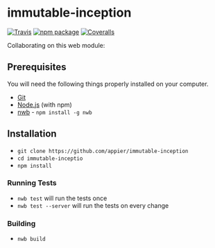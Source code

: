 # immutable-inception

[![Travis][build-badge]][build]
[![npm package][npm-badge]][npm]
[![Coveralls][coveralls-badge]][coveralls]

Collaborating on this web module:

## Prerequisites

You will need the following things properly installed on your computer.

* [Git](http://git-scm.com/)
* [Node.js](http://nodejs.org/) (with npm)
* [nwb](https://github.com/insin/nwb/) - `npm install -g nwb`

## Installation

* `git clone https://github.com/appier/immutable-inception`
* `cd immutable-inceptio`
* `npm install`

### Running Tests

* `nwb test` will run the tests once
* `nwb test --server` will run the tests on every change

### Building

* `nwb build`

[build-badge]: https://img.shields.io/travis/appier/immutable-inception/master.svg?style=flat-square
[build]: https://travis-ci.org/appier/immutable-inception

[npm-badge]: https://img.shields.io/npm/v/npm-package.svg?style=flat-square
[npm]: https://www.npmjs.org/package/npm-package

[coveralls-badge]: https://img.shields.io/coveralls/appier/immutable-inception/master.svg?style=flat-square
[coveralls]: https://coveralls.io/github/appier/immutable-inception
